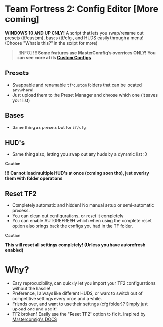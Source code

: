 # Team Fortress 2: Config Editor [More coming]
**WINDOWS 10 AND UP ONLY!**
A script that lets you swap/rename out presets (tf/custom), bases (tf/cfg), and HUDS easily through a menu! (Choose "What is this?" in the script for more)
> [!INFO]
> **!!! Some features use MasterComfig's overrides ONLY! You can see more at its [Custom Configs](https://docs.comfig.app/page/customization/custom_configs/)**



## Presets
- Swappable and renamable `tf/custom` folders that can be located anywhere!
- Just upload them to the Preset Manager and choose which one (it saves your list)

## Bases
- Same thing as presets but for `tf/cfg`

## HUD's
- Same thing also, letting you swap out any huds by a dynamic list :D
> [!CAUTION]
> **!!! Cannot load multiple HUD's at once (coming soon tho), just overlay them with folder operations**

## Reset TF2
- Completely automatic and hidden! No manual setup or semi-automatic process.
- You can clean out configurations, or reset it completely
- You can enable AUTOREFRESH which when using the complete reset option also brings back the configs you had in the TF folder.
> [!CAUTION]
> **This will reset all settings completely! (Unless you have autorefresh enabled)**

# Why?
- Easy reproducibility, can quickly let you import your TF2 configurations without the hassle!
- Preference, I always like different HUDS, or want to switch out of competitive settings every once and a while.
- Friends over, and want to use their settings (cfg folder)? Simply just upload one and use it!
- TF2 broken? Easily use the "Reset TF2" option to fix it. Inspired by [Mastercomfig's DOCS](https://docs.comfig.app/latest/setup/clean_up/)
